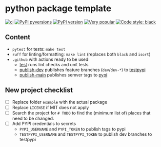 # python package template

[![ci](https://github.com/fopina/pyproject-pipenv/actions/workflows/publish-main.yml/badge.svg)](https://github.com/fopina/pyproject-pipenv/actions/workflows/publish-main.yml)
[![PyPI pyversions](https://img.shields.io/pypi/pyversions/pyproject-pipenv.svg)](https://pypi.python.org/pypi/pyproject-pipenv/)
[![PyPI version](https://badge.fury.io/py/pyproject-pipenv.svg)](https://badge.fury.io/py/pyproject-pipenv)
[![Very popular](https://img.shields.io/pypi/dm/pyproject-pipenv)](https://pypistats.org/packages/pyproject-pipenv)
[![Code style: black](https://img.shields.io/badge/code%20style-black-000000.svg)](https://github.com/psf/black)

## Content

* `pytest` for tests: `make test`
* `ruff` for linting/formatting: `make lint` (replaces both `black` and `isort`)
* `.github` with actions ready to be used
    * [test](.github/workflows/test.yml) runs lint checks and unit tests
    * [publish-dev](.github/workflows/publish-dev.yml) publishes feature branches (`dev`/`dev-*`) to [testpypi](https://test.pypi.org)
    * [publish-main](.github/workflows/publish-main.yml) publishes semver tags to [pypi](https://pypi.org)

## New project checklist

* [ ] Replace folder `example` with the actual package
* [ ] Replace `LICENSE` if MIT does not apply
* [ ] Search the project for `# TODO` to find the (minimum list of) places that need to be changed.
* [ ] Add PYPI credentials to secrets
    * `PYPI_USERNAME` and `PYPI_TOKEN` to publish tags to pypi
    * `TESTPYPI_USERNAME` and `TESTPYPI_TOKEN` to publish dev branches to testpypi
